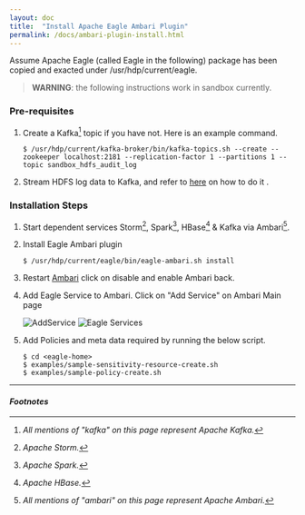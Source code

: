 ```yaml
---
layout: doc
title:  "Install Apache Eagle Ambari Plugin"
permalink: /docs/ambari-plugin-install.html
---
```


Assume Apache Eagle (called Eagle in the following) package has been copied and exacted under /usr/hdp/current/eagle.

> **WARNING**: the following instructions work in sandbox currently.


### Pre-requisites

1. Create a Kafka[^KAFKA] topic if you have not. Here is an example command.

       $ /usr/hdp/current/kafka-broker/bin/kafka-topics.sh --create --zookeeper localhost:2181 --replication-factor 1 --partitions 1 --topic sandbox_hdfs_audit_log

2. Stream HDFS log data to Kafka, and refer to [here](/docs/import-hdfs-auditLog.html) on how to do it .

### Installation Steps

1. Start dependent services Storm[^STORM], Spark[^SPARK], HBase[^HBASE] & Kafka via Ambari[^AMBARI].

2. Install Eagle Ambari plugin

       $ /usr/hdp/current/eagle/bin/eagle-ambari.sh install

3. Restart [Ambari](http://127.0.0.1:8000/) click on disable and enable Ambari back.

4. Add Eagle Service to Ambari. Click on "Add Service" on Ambari Main page

    ![AddService](/images/docs/add-service.png "AddService")
    ![Eagle Services](/images/docs/eagle-service-success.png "Eagle Services")

5. Add Policies and meta data required by running the below script.

       $ cd <eagle-home>
       $ examples/sample-sensitivity-resource-create.sh
       $ examples/sample-policy-create.sh



---

#### *Footnotes*

[^HBASE]:*Apache HBase.*
[^AMBARI]:*All mentions of "ambari" on this page represent Apache Ambari.*
[^SPARK]:*Apache Spark.*
[^KAFKA]:*All mentions of "kafka" on this page represent Apache Kafka.*
[^STORM]:*Apache Storm.*

